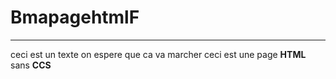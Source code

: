 # BmapagehtmlF

------------------------
ceci est un texte
on espere que ca va marcher
ceci est une page **HTML** sans **CCS**
